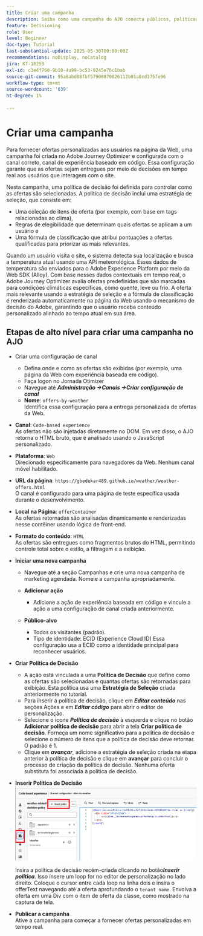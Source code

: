 ```yaml
---
title: Criar uma campanha
description: Saiba como uma campanha do AJO conecta públicos, políticas de decisão e canais para fornecer ofertas personalizadas no momento certo nos pontos de contato do cliente.
feature: Decisioning
role: User
level: Beginner
doc-type: Tutorial
last-substantial-update: 2025-05-30T00:00:00Z
recommendations: noDisplay, noCatalog
jira: KT-18258
exl-id: c3e4f760-9b10-4a99-bc53-9245e76c1bab
source-git-commit: 95a8abd08fbf57900870826112b01a8cd375fe96
workflow-type: tm+mt
source-wordcount: '639'
ht-degree: 1%

---
```


# Criar uma campanha

Para fornecer ofertas personalizadas aos usuários na página da Web, uma campanha foi criada no Adobe Journey Optimizer e configurada com o canal correto, canal de experiência baseado em código. Essa configuração garante que as ofertas sejam entregues por meio de decisões em tempo real aos usuários que interagem com o site.

Nesta campanha, uma política de decisão foi definida para controlar como as ofertas são selecionadas. A política de decisão inclui uma estratégia de seleção, que consiste em:

- Uma coleção de itens de oferta (por exemplo, com base em tags relacionadas ao clima),
- Regras de elegibilidade que determinam quais ofertas se aplicam a um usuário e
- Uma fórmula de classificação que atribui pontuações a ofertas qualificadas para priorizar as mais relevantes.

Quando um usuário visita o site, o sistema detecta sua localização e busca a temperatura atual usando uma API meteorológica. Esses dados de temperatura são enviados para o Adobe Experience Platform por meio da Web SDK (Alloy). Com base nesses dados contextuais em tempo real, o Adobe Journey Optimizer avalia ofertas predefinidas que são marcadas para condições climáticas específicas, como quente, leve ou frio. A oferta mais relevante usando a estratégia de seleção e a fórmula de classificação é renderizada automaticamente na página da Web usando o mecanismo de decisão do Adobe, garantindo que o usuário receba conteúdo personalizado alinhado ao tempo atual em sua área.


## Etapas de alto nível para criar uma campanha no AJO

- Criar uma configuração de canal
   - Defina onde e como as ofertas são exibidas (por exemplo, uma página da Web com experiência baseada em código).
   - Faça logon no Jornada Otimizer
   - Navegue até _&#x200B;**Administração ->Canais ->Criar configuração de canal**&#x200B;_
   - **Nome**: `offers-by-weather`\
     Identifica essa configuração para a entrega personalizada de ofertas da Web.
- **Canal**:
  `Code-based experience`\
  As ofertas não são injetadas diretamente no DOM. Em vez disso, o AJO retorna o HTML bruto, que é analisado usando o JavaScript personalizado.
- **Plataforma**: `Web`\
  Direcionado especificamente para navegadores da Web. Nenhum canal móvel habilitado.

- **URL da página**: `https://gbedekar489.github.io/weather/weather-offers.html`\
  O canal é configurado para uma página de teste específica usada durante o desenvolvimento.
- **Local na Página**: `offerContainer`\
  As ofertas retornadas são analisadas dinamicamente e renderizadas nesse contêiner usando lógica de front-end.

- **Formato do conteúdo**: `HTML`\
  As ofertas são entregues como fragmentos brutos do HTML, permitindo controle total sobre o estilo, a filtragem e a exibição.


- **Iniciar uma nova campanha**
   - Navegue até a seção Campanhas e crie uma nova campanha de marketing agendada. Nomeie a campanha apropriadamente.
   - **Adicionar ação**
      - Adicione a ação de experiência baseada em código e vincule a ação a uma configuração de canal criada anteriormente.



   - **Público-alvo**
      - Todos os visitantes (padrão).
      - Tipo de identidade: ECID (Experience Cloud ID)
Essa configuração usa a ECID como a identidade principal para reconhecer usuários.


- **Criar Política de Decisão**
   - A ação está vinculada a uma **Política de Decisão** que define como as ofertas são selecionadas e quantas ofertas são retornadas para exibição. Esta política usa uma **Estratégia de Seleção** criada anteriormente no tutorial.
   - Para inserir a política de decisão, clique em **_Editar conteúdo_** nas seções Ações e em **_Editar código_** para abrir o editor de personalização.
   - Selecione o ícone _&#x200B;**Política de decisão**&#x200B;_ à esquerda e clique no botão **Adicionar política de decisão** para abrir a tela **Criar política de decisão**. Forneça um nome significativo para a política de decisão e selecione o número de itens que a política de decisão deve retornar. O padrão é 1.
   - Clique em **_avançar_**, adicione a estratégia de seleção criada na etapa anterior à política de decisão e clique em **avançar** para concluir o processo de criação da política de decisão. Nenhuma oferta substituta foi associada à política de decisão.



- **Inserir Política de Decisão**
  ![editor-personalização](assets/personalization-editor.png)

  Insira a política de decisão recém-criada clicando no botão _&#x200B;**Inserir política**&#x200B;_. Isso insere um loop for no editor de personalização no lado direito.
Coloque o cursor entre cada loop na linha dois e insira o offerText navegando até a oferta aprofundando o `tenant name`. Envolva a oferta em uma Div com o item de oferta da classe, como mostrado na captura de tela.



- **Publicar a campanha**\
  Ative a campanha para começar a fornecer ofertas personalizadas em tempo real.
